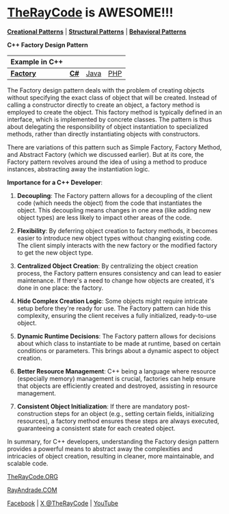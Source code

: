 # [TheRayCode](../../../README.md) is AWESOME!!!

**[Creational Patterns](../README.md)** | **[Structural Patterns](../../Structural/README.md)** | **[Behavioral Patterns](../../Behavioral/README.md)**

**C++ Factory Design Pattern**

|Example in C++|   |   |   |
|---|---|---|---|
|  [**Factory**](../Factory/README.md) | [**C#**](../../../Csharp/Creational/Factory/README.md) | [Java](../../../Java/Creational/Factory/README.md) | [PHP](../../../PHP/Creational/Factory/README.md) |

The Factory design pattern deals with the problem of creating objects without specifying the exact class of object that will be created. Instead of calling a constructor directly to create an object, a factory method is employed to create the object. This factory method is typically defined in an interface, which is implemented by concrete classes. The pattern is thus about delegating the responsibility of object instantiation to specialized methods, rather than directly instantiating objects with constructors.

There are variations of this pattern such as Simple Factory, Factory Method, and Abstract Factory (which we discussed earlier). But at its core, the Factory pattern revolves around the idea of using a method to produce instances, abstracting away the instantiation logic.

**Importance for a C++ Developer**:

1. **Decoupling**: The Factory pattern allows for a decoupling of the client code (which needs the object) from the code that instantiates the object. This decoupling means changes in one area (like adding new object types) are less likely to impact other areas of the code.

2. **Flexibility**: By deferring object creation to factory methods, it becomes easier to introduce new object types without changing existing code. The client simply interacts with the new factory or the modified factory to get the new object type.

3. **Centralized Object Creation**: By centralizing the object creation process, the Factory pattern ensures consistency and can lead to easier maintenance. If there's a need to change how objects are created, it's done in one place: the factory.

4. **Hide Complex Creation Logic**: Some objects might require intricate setup before they're ready for use. The Factory pattern can hide this complexity, ensuring the client receives a fully initialized, ready-to-use object.

5. **Dynamic Runtime Decisions**: The Factory pattern allows for decisions about which class to instantiate to be made at runtime, based on certain conditions or parameters. This brings about a dynamic aspect to object creation.

6. **Better Resource Management**: C++ being a language where resource (especially memory) management is crucial, factories can help ensure that objects are efficiently created and destroyed, assisting in resource management.

7. **Consistent Object Initialization**: If there are mandatory post-construction steps for an object (e.g., setting certain fields, initializing resources), a factory method ensures these steps are always executed, guaranteeing a consistent state for each created object.

In summary, for C++ developers, understanding the Factory design pattern provides a powerful means to abstract away the complexities and intricacies of object creation, resulting in cleaner, more maintainable, and scalable code.


[TheRayCode.ORG](https://www.TheRayCode.org)

[RayAndrade.COM](https://www.RayAndrade.com)

[Facebook](https://www.facebook.com/TheRayCode/) | [X @TheRayCode](https://www.x.com/TheRayCode/) | [YouTube](https://www.youtube.com/TheRayCode/)
